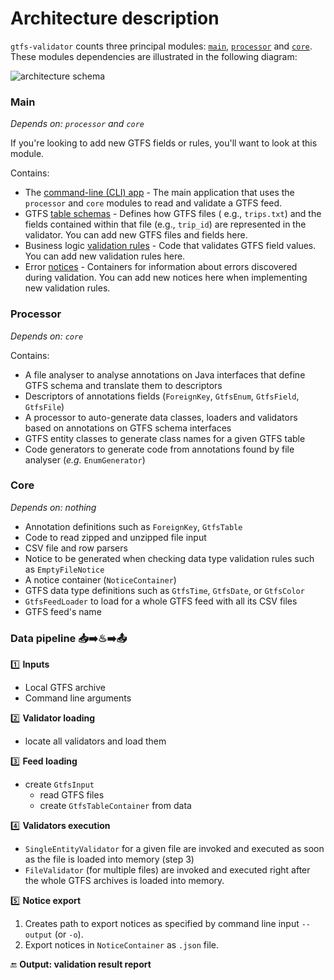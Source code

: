 # Architecture description

`gtfs-validator` counts three principal modules: [`main`](/main), [`processor`](/processor) and [`core`](/core). These
modules dependencies are illustrated in the following diagram:

![architecture schema](https://user-images.githubusercontent.com/35747326/101182386-610e9400-3624-11eb-84b9-ec935e44aa2b.png)

### Main

_Depends on: `processor` and `core`_

If you're looking to add new GTFS fields or rules, you'll want to look at this module.

Contains:

- The [command-line (CLI) app](/main/src/main/java/org/mobilitydata/gtfsvalidator/cli) - The main application that uses
  the `processor` and `core` modules to read and validate a GTFS feed.
- GTFS [table schemas](/main/src/main/java/org/mobilitydata/gtfsvalidator/table) - Defines how GTFS files (
  e.g., `trips.txt`) and the fields contained within that file (e.g., `trip_id`) are represented in the validator. You
  can add new GTFS files and fields here.
- Business logic [validation rules](/main/src/main/java/org/mobilitydata/gtfsvalidator/validator) - Code that validates
  GTFS field values. You can add new validation rules here.
- Error [notices](/main/src/main/java/org/mobilitydata/gtfsvalidator/notice) - Containers for information about errors
  discovered during validation. You can add new notices here when implementing new validation rules.

### Processor

_Depends on: `core`_

Contains:

- A file analyser to analyse annotations on Java interfaces that define GTFS schema and translate them to descriptors
- Descriptors of annotations fields (`ForeignKey`, `GtfsEnum`, `GtfsField`, `GtfsFile`)
- A processor to auto-generate data classes, loaders and validators based on annotations on GTFS schema interfaces
- GTFS entity classes to generate class names for a given GTFS table
- Code generators to generate code from annotations found by file analyser (_e.g._ `EnumGenerator`)

### Core

_Depends on: nothing_

- Annotation definitions such as `ForeignKey`, `GtfsTable`
- Code to read zipped and unzipped file input
- CSV file and row parsers
- Notice to be generated when checking data type validation rules such as `EmptyFileNotice`
- A notice container (`NoticeContainer`)
- GTFS data type definitions such as `GtfsTime`, `GtfsDate`, or `GtfsColor`
- `GtfsFeedLoader` to load for a whole GTFS feed with all its CSV files
- GTFS feed's name

### Data pipeline 📥➡️♨➡️📤

1️⃣ **Inputs**

- Local GTFS archive
- Command line arguments

2️⃣  **Validator loading**

- locate all validators and load them

3️⃣  **Feed loading**

- create `GtfsInput`
    - read GTFS files
    - create `GtfsTableContainer` from data

4️⃣ **Validators execution**

- `SingleEntityValidator` for a given file are invoked and executed as soon as the file is loaded into memory (step 3)
- `FileValidator` (for multiple files) are invoked and executed right after the whole GTFS archives is loaded into
  memory.

5️⃣ **Notice export**

1. Creates path to export notices as specified by command line input `--output` (or `-o`).
1. Export notices in `NoticeContainer` as `.json` file.

🔚 **Output: validation result report** 
